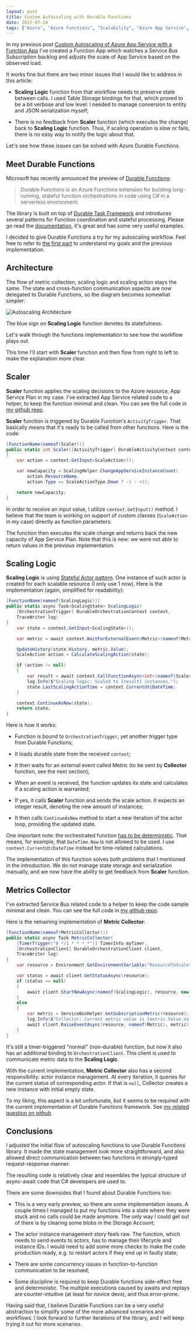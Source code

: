 ```yaml
---
layout: post
title: Custom Autoscaling with Durable Functions
date: 2017-07-24
tags: ["Azure", "Azure Functions", "Scalability", "Azure App Service", "Azure Service Bus", "Durable Functions"]
---
```


In my previous post 
[Custom Autoscaling of Azure App Service with a Function App](https://mikhail.io/2017/07/custom-auto-scaling-in-azure/)
I've created a Function App which watches a Service Bus Subscription
backlog and adjusts the scale of App Service based on the observed load.

It works fine but there are two minor issues that I would like to address
in this article:

- **Scaling Logic** function from that workflow needs to preserve state
between calls. I used Table Storage bindings for that, which proved to
be a bit verbose and low level: I needed to manage conversion to entity and 
JSON serialization myself;

- There is no feedback from **Scaler** function (which executes the change)
back to **Scaling Logic** function. Thus, if scaling operation is slow or
fails, there is no easy way to notify the logic about that.

Let's see how these issues can be solved with Azure Durable Functions.

Meet Durable Functions
----------------------

Microsoft has recently announced the preview of 
[Durable Functions](https://azure.github.io/azure-functions-durable-extension/):

> Durable Functions is an Azure Functions extension for building long-running, 
> stateful function orchestrations in code using C# in a serverless environment.

The library is built on top of [Durable Task Framework](https://github.com/Azure/durabletask)
and introduces several patterns for Function coordination and stateful
processing. Please go read the [documentation](https://azure.github.io/azure-functions-durable-extension/),
it's great and has some very useful examples.

I decided to give Durable Functions a try for my autoscaling workflow. Feel
free to refer to [the first part](https://mikhail.io/2017/07/custom-auto-scaling-in-azure/)
to understand my goals and the previous implementation.

Architecture
------------

The flow of metric collection, scaling logic and scaling action stays the
same. The state and cross-function communication aspects are now delegated
to Durable Functions, so the diagram becomes somewhat simpler:

![Autoscaling Architecture](/AutoscalingArchitecture.png)

The blue sign on **Scaling Logic** function denotes its statefulness.

Let's walk through the functions implementation to see how the workflow
plays out.

This time I'll start with **Scaler** function and then flow from right to left
to make the explanation more clear.

Scaler
------

**Scaler** function applies the scaling decisions to the Azure resource, App
Service Plan in my case. I've extracted App Service related code to a helper, 
to keep the function minimal and clean. You can see the full code in 
[my github repo](https://github.com/mikhailshilkov/mikhailio-samples/blob/master/customautoscaling/durable-functions/DurableScaling.cs).

**Scaler** function is triggered by Durable Function's `ActivityTrigger`. That
basically means that it's ready to be called from other functions. Here is
the code:

``` csharp
[FunctionName(nameof(Scaler))]
public static int Scaler([ActivityTrigger] DurableActivityContext context)
{
    var action = context.GetInput<ScaleAction>();

    var newCapacity = ScalingHelper.ChangeAppServiceInstanceCount(
        action.ResourceName,
        action.Type == ScaleActionType.Down ? -1 : +1);

    return newCapacity;
}
```

In order to receive an input value, I utilize `context.GetInput()` method.
I believe that the team is working on support of custom classes 
(`ScaleAction` in my case) directly as function parameters.

The function then executes the scale change and returns back the new capacity
of App Service Plan. Note that this is new: we were not able to return
values in the previous implementation.

Scaling Logic
-------------

**Scaling Logic** is using [Stateful Actor pattern](https://azure.github.io/azure-functions-durable-extension/articles/samples/counter.html).
One instance of such actor is created for each scalable resource (I only use
1 now). Here is the implementation (again, simplified for readability):

``` csharp
[FunctionName(nameof(ScalingLogic))]
public static async Task<ScalingState> ScalingLogic(
    [OrchestrationTrigger] DurableOrchestrationContext context, 
    TraceWriter log)
{
    var state = context.GetInput<ScalingState>();

    var metric = await context.WaitForExternalEvent<Metric>(nameof(Metric));

    UpdateHistory(state.History, metric.Value);
    ScaleAction action = CalculateScalingAction(state);

    if (action != null)
    {
        var result = await context.CallFunctionAsync<int>(nameof(Scaler), action);
        log.Info($"Scaling logic: Scaled to {result} instances.");
        state.LastScalingActionTime = context.CurrentUtcDateTime;
    }

    context.ContinueAsNew(state);
    return state;
}
```

Here is how it works:

- Function is bound to `OrchestrationTrigger`, yet another trigger type from
Durable Functions;

- It loads durable state from the received `context`;

- It then waits for an external event called Metric (to be sent by **Collector**
function, see the next section);

- When an event is received, the function updates its state and calculates
if a scaling action is warranted;

- If yes, it calls **Scaler** function and sends the scale action. It expects
an integer result, denoting the new amount of instances;

- It then calls `ContinueAsNew` method to start a new iteration of the actor
loop, providing the updated state.

One important note: the orchestrated function 
[has to be deterministic](https://azure.github.io/azure-functions-durable-extension/articles/topics/checkpointing-and-replay.html). 
That means, for example, that `DateTime.Now` is not allowed to be used. 
I use `context.CurrentUtcDateTime` instead for time-related calculations.

The implementation of this function solves both problems that I mentioned 
in the introduction. We do not manage state storage and serialization manually,
and we now have the ability to get feedback from **Scaler** function.

Metrics Collector
-----------------

I've extracted Service Bus related code to a helper to keep the code sample
minimal and clean. You can see the full code in 
[my github repo](https://github.com/mikhailshilkov/mikhailio-samples/blob/master/customautoscaling/durable-functions/DurableScaling.cs).

Here is the remaining implementation of **Metric Collector**:

``` csharp
[FunctionName(nameof(MetricCollector))]
public static async Task MetricCollector(
    [TimerTrigger("0 */1 * * * *")] TimerInfo myTimer,
    [OrchestrationClient] DurableOrchestrationClient client,
    TraceWriter log)
{
    var resource = Environment.GetEnvironmentVariable("ResourceToScale");

    var status = await client.GetStatusAsync(resource);
    if (status == null)
    {
        await client.StartNewAsync(nameof(ScalingLogic), resource, new ScalingState());
    }
    else
    {
        var metric = ServiceBusHelper.GetSubscriptionMetric(resource);
        log.Info($"Collector: Current metric value is {metric.Value.Value} at {DateTime.Now}");
        await client.RaiseEventAsync(resource, nameof(Metric), metric);
    }
}
```

It's still a timer-triggered "normal" (non-durable) function, but now it 
also has an additional binding to `OrchestrationClient`. This client is used 
to communicate metric data to the **Scaling Logic**.

With the current implementation, **Metric Collector** also has a second
responsibility: actor instance management. At every iteration, it queries
for the current status of corresponding actor. If that is `null`, Collector
creates a new instance with initial empty state.

To my liking, this aspect is a bit unfortunate, but it seems to be required
with the current implementation of Durable Functions framework. See 
[my related question on github](https://github.com/Azure/azure-functions-durable-extension/issues/21).

Conclusions
-----------

I adjusted the initial flow of autoscaling functions to use Durable Functions
library. It made the state management look more straightforward, and also
allowed direct communication between two functions in strongly-typed
request-response manner.

The resulting code is relatively clear and resembles the typical structure
of async-await code that C# developers are used to.

There are some downsides that I found about Durable Functions too:

- This is a very early preview, so there are some implementation issues.
A couple times I managed to put my functions into a state where they were stuck
and no calls could be made anymore. The only way I could get out of there is by
clearing some blobs in the Storage Account;

- The actor instance management story feels raw. The function, which needs to
send events to actors, has to manage their lifecycle and instance IDs. I would
need to add some more checks to make the code production ready, e.g. to 
restart actors if they end up in faulty state;

- There are some concurrency issues in function-to-function communication
to be resolved;

- Some discipline is required to keep Durable functions side-effect free
and deterministic. The multiple executions caused by awaits and replays are
counter-intuitive (at least for novice devs), and thus error-prone.

Having said that, I believe Durable Functions can be a very useful abstraction
to simplify some of the more advanced scenarios and workflows. I look
forward to further iterations of the library, and I will keep trying it out
for more scenarios.
